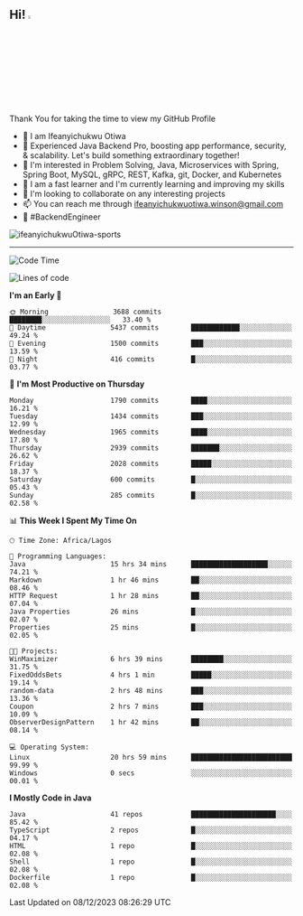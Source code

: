 <!-- BLOG-POST-LIST:START --><!-- BLOG-POST-LIST:END -->

## Hi! <img src="https://media.giphy.com/media/hvRJCLFzcasrR4ia7z/giphy.gif" width="4%"> 

Thank You for taking the time to view my GitHub Profile

- 👋 I am Ifeanyichukwu Otiwa
- 🚀 Experienced Java Backend Pro, boosting app performance, security, & scalability. Let's build something extraordinary together!
- 👀 I'm interested in Problem Solving, Java, Microservices with Spring, Spring Boot, MySQL, gRPC, REST, Kafka, git, Docker, and Kubernetes
- 🌱 I am a fast learner and I'm currently learning and improving my skills
- 💞️ I'm looking to collaborate on any interesting projects
- 📫 You can reach me through ifeanyichukwuotiwa.winson@gmail.com
- 🚀 #BackendEngineer

<p align="left" marginTop="10px"> <img src="https://komarev.com/ghpvc/?username=ifeanyichukwuOtiwa-sports&label=Profile%20views&color=0e75b6&style=for-the-badge" alt="ifeanyichukwuOtiwa-sports" /> </p>

***

<!--START_SECTION:waka-->
![Code Time](http://img.shields.io/badge/Code%20Time-2%2C019%20hrs%2047%20mins-blue)

![Lines of code](https://img.shields.io/badge/From%20Hello%20World%20I%27ve%20Written-4.2%20million%20lines%20of%20code-blue)

**I'm an Early 🐤** 

```text
🌞 Morning                3688 commits        ████████░░░░░░░░░░░░░░░░░   33.40 % 
🌆 Daytime                5437 commits        ████████████░░░░░░░░░░░░░   49.24 % 
🌃 Evening                1500 commits        ███░░░░░░░░░░░░░░░░░░░░░░   13.59 % 
🌙 Night                  416 commits         █░░░░░░░░░░░░░░░░░░░░░░░░   03.77 % 
```
📅 **I'm Most Productive on Thursday** 

```text
Monday                   1790 commits        ████░░░░░░░░░░░░░░░░░░░░░   16.21 % 
Tuesday                  1434 commits        ███░░░░░░░░░░░░░░░░░░░░░░   12.99 % 
Wednesday                1965 commits        ████░░░░░░░░░░░░░░░░░░░░░   17.80 % 
Thursday                 2939 commits        ███████░░░░░░░░░░░░░░░░░░   26.62 % 
Friday                   2028 commits        █████░░░░░░░░░░░░░░░░░░░░   18.37 % 
Saturday                 600 commits         █░░░░░░░░░░░░░░░░░░░░░░░░   05.43 % 
Sunday                   285 commits         █░░░░░░░░░░░░░░░░░░░░░░░░   02.58 % 
```


📊 **This Week I Spent My Time On** 

```text
🕑︎ Time Zone: Africa/Lagos

💬 Programming Languages: 
Java                     15 hrs 34 mins      ███████████████████░░░░░░   74.21 % 
Markdown                 1 hr 46 mins        ██░░░░░░░░░░░░░░░░░░░░░░░   08.46 % 
HTTP Request             1 hr 28 mins        ██░░░░░░░░░░░░░░░░░░░░░░░   07.04 % 
Java Properties          26 mins             █░░░░░░░░░░░░░░░░░░░░░░░░   02.07 % 
Properties               25 mins             █░░░░░░░░░░░░░░░░░░░░░░░░   02.05 % 

🐱‍💻 Projects: 
WinMaximizer             6 hrs 39 mins       ████████░░░░░░░░░░░░░░░░░   31.75 % 
FixedOddsBets            4 hrs 1 min         █████░░░░░░░░░░░░░░░░░░░░   19.14 % 
random-data              2 hrs 48 mins       ███░░░░░░░░░░░░░░░░░░░░░░   13.36 % 
Coupon                   2 hrs 7 mins        ███░░░░░░░░░░░░░░░░░░░░░░   10.09 % 
ObserverDesignPattern    1 hr 42 mins        ██░░░░░░░░░░░░░░░░░░░░░░░   08.14 % 

💻 Operating System: 
Linux                    20 hrs 59 mins      █████████████████████████   99.99 % 
Windows                  0 secs              ░░░░░░░░░░░░░░░░░░░░░░░░░   00.01 % 
```

**I Mostly Code in Java** 

```text
Java                     41 repos            █████████████████████░░░░   85.42 % 
TypeScript               2 repos             █░░░░░░░░░░░░░░░░░░░░░░░░   04.17 % 
HTML                     1 repo              █░░░░░░░░░░░░░░░░░░░░░░░░   02.08 % 
Shell                    1 repo              █░░░░░░░░░░░░░░░░░░░░░░░░   02.08 % 
Dockerfile               1 repo              █░░░░░░░░░░░░░░░░░░░░░░░░   02.08 % 
```




 Last Updated on 08/12/2023 08:26:29 UTC
<!--END_SECTION:waka-->

<!--
<p align="center">
![trophy](https://github-profile-trophy.vercel.app/?username=ifeanyichukwuOtiwa-sports&theme=onedark) (https://github.com/ryo-ma/github-profile-trophy)
</p>
-->

<!---
ifeanyi-otiwa/ifeanyi-otiwa is a ✨ special ✨ repository because its `README.md` (this file) appears on your GitHub profile.
You can click the Preview link to take a look at your changes.
--->
